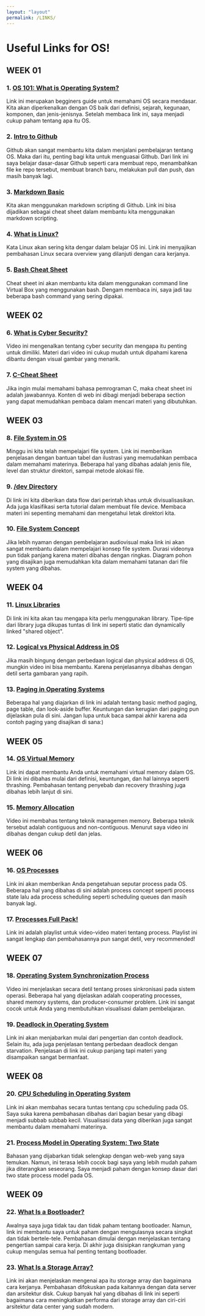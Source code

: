 ```yaml
---
layout: "layout"
permalink: /LINKS/
---
```


# Useful Links for OS!
## WEEK 01<br>
### 1. [OS 101: What is Operating System?](https://www.mygreatlearning.com/blog/what-is-operating-system/)<br>
Link ini merupakan begginers guide untuk memahami OS secara mendasar. Kita akan diperkenalkan dengan OS baik dari definisi, sejarah, kegunaan, komponen, dan jenis-jenisnya. Setelah membaca link ini, saya menjadi cukup paham tentang apa itu OS.
### 2. [Intro to Github](https://product.hubspot.com/blog/git-and-github-tutorial-for-beginners)<br>
Github akan sangat membantu kita dalam menjalani pembelajaran tentang OS. Maka dari itu, penting bagi kita untuk menguasai Github. Dari link ini saya belajar dasar-dasar Github seperti cara membuat repo, menambahkan file ke repo tersebut, membuat branch baru, melakukan pull dan push, dan masih banyak lagi.
### 3. [Markdown Basic](https://www.markdownguide.org/basic-syntax/)<br>
Kita akan menggunakan markdown scripting di Github. Link ini bisa dijadikan sebagai cheat sheet dalam membantu kita menggunakan markdown scripting.
### 4. [What is Linux?](https://www.redhat.com/en/topics/linux/what-is-linux)<br>
Kata Linux akan sering kita dengar dalam belajar OS ini. Link ini menyajikan pembahasan Linux secara overview yang dilanjuti dengan cara kerjanya.
### 5. [Bash Cheat Sheet](https://www.educative.io/blog/bash-shell-command-cheat-sheet)<br>
Cheat sheet ini akan membantu kita dalam menggunakan command line Virtual Box yang menggunakan bash. Dengam membaca ini, saya jadi tau beberapa bash command yang sering dipakai.
## WEEK 02<br>
### 6. [What is Cyber Security?](https://www.youtube.com/watch?v=ooJSgsB5fIE)<br>
Video ini mengenalkan tentang cyber security dan mengapa itu penting untuk dimiliki. Materi dari video ini cukup mudah untuk dipahami karena dibantu dengan visual gambar yang menarik.
### 7. [C-Cheat Sheet](https://developerinsider.co/c-programming-language-cheat-sheet/)<br>
Jika ingin mulai memahami bahasa pemrograman C, maka cheat sheet ini adalah jawabannya. Konten di web ini dibagi menjadi beberapa section yang dapat memudahkan pembaca dalam mencari materi yang dibutuhkan.
## WEEK 03<br>
### 8. [File System in OS](https://www.geeksforgeeks.org/file-systems-in-operating-system/)<br>
Minggu ini kita telah mempelajari file system. Link ini memberikan penjelasan dengan bantuan tabel dan ilustrasi yang memudahkan pembaca dalam memahami materinya. Beberapa hal yang dibahas adalah jenis file, level dan struktur direktori, sampai metode alokasi file.
### 9. [/dev Directory](http://www.linux-databook.info/?page_id=5108)<br>
Di link ini kita diberikan data flow dari perintah khas untuk divisualisasikan. Ada juga klasifikasi serta tutorial dalam membuat file device. Membaca materi ini sepenting memahami dan mengetahui letak direktori kita.
### 10. [File System Concept](https://youtu.be/mzUyMy7Ihk0)<br>
Jika lebih nyaman dengan pembelajaran audiovisual maka link ini akan sangat membantu dalam mempelajari konsep file system. Durasi videonya pun tidak panjang karena materi dibahas dengan ringkas. Diagram pohon yang disajikan juga memudahkan kita dalam memahami tatanan dari file system yang dibahas.
## WEEK 04<br>
### 11. [Linux Libraries](http://www.yolinux.com/TUTORIALS/LibraryArchives-StaticAndDynamic.html)<br>
Di link ini kita akan tau mengapa kita perlu menggunakan library. Tipe-tipe dari library juga dikupas tuntas di link ini seperti static dan dynamically linked "shared object". 
### 12. [Logical vs Physical Address in OS](https://www.youtube.com/watch?v=8FSZfCbM_hA)<br>
Jika masih bingung dengan perbedaan logical dan physical address di OS, mungkin video ini bisa membantu. Karena penjelasannya dibahas dengan detil serta gambaran yang rapih.
### 13. [Paging in Operating Systems](https://www.studytonight.com/operating-system/paging-in-operating-systems)<br>
Beberapa hal yang diajarkan di link ini adalah tentang basic method paging, page table, dan look-aside buffer. Keuntungan dan kerugian dari paging pun dijelaskan pula di sini. Jangan lupa untuk baca sampai akhir karena ada contoh paging yang disajikan di sana:)
## WEEK 05<br>
### 14. [OS Virtual Memory](https://www.geeksforgeeks.org/virtual-memory-in-operating-system/)<br>
Link ini dapat membantu Anda untuk memahami virtual memory dalam OS. Di link ini dibahas mulai dari definisi, keuntungan, dan hal lainnya seperti thrashing. Pembahasan tentang penyebab dan recovery thrashing juga dibahas lebih lanjut di sini.
### 15. [Memory Allocation](https://www.youtube.com/watch?v=FrTttJLN7Kw)<br>
Video ini membahas tentang teknik managemen memory. Beberapa teknik tersebut adalah contiguous and non-contiguous. Menurut saya video ini dibahas dengan cukup detil dan jelas.
## WEEK 06<br>
### 16. [OS Processes](https://www.cs.uic.edu/~jbell/CourseNotes/OperatingSystems/3_Processes.html)<br>
Link ini akan memberikan Anda pengetahuan seputar process pada OS. Beberapa hal yang dibahas di sini adalah process concept seperti process state lalu ada process scheduling seperti scheduling queues dan masih banyak lagi.
### 17. [Processes Full Pack!](https://www.youtube.com/playlist?list=PLBlnK6fEyqRgKl0MbI6kbI5ffNt7BF8Fn)<br>
Link ini adalah playlist untuk video-video materi tentang process. Playlist ini sangat lengkap dan pembahasannya pun sangat detil, very recommended!
## WEEK 07<br>
### 18. [Operating System Synchronization Process](https://www.youtube.com/watch?v=ph2awKa8r5Y)<br>
Video ini menjelaskan secara detil tentang proses sinkronisasi pada sistem operasi. Beberapa hal yang dijelaskan adalah cooperating processes, shared memory systems, dan producer-consumer problem. Link ini sangat cocok untuk Anda yang membutuhkan visualisasi dalam pembelajaran.
### 19. [Deadlock in Operating System](https://www.guru99.com/deadlock-in-operating-system.html)<br>
Link ini akan menjabarkan mulai dari pengertian dan contoh deadlock. Selain itu, ada juga penjelasan tentang perbedaan deadlock dengan starvation. Penjelasan di link ini cukup panjang tapi materi yang disampaikan sangat bermanfaat.
## WEEK 08<br>
### 20. [CPU Scheduling in Operating System](https://www2.cs.uic.edu/~jbell/CourseNotes/OperatingSystems/6_CPU_Scheduling.html)<br>
Link ini akan membahas secara tuntas tentang cpu scheduling pada OS. Saya suka karena pembahasan dibahas dari bagian besar yang dibagi menjadi subbab subbab kecil. Visualisasi data yang diberikan juga sangat membantu dalam memahami materinya.
### 21. [Process Model in Operating System: Two State](https://www.youtube.com/watch?v=6BzAVDG7GM4)<br>
Bahasan yang dijabarkan tidak selengkap dengan web-web yang saya temukan. Namun, ini terasa lebih cocok bagi saya yang lebih mudah paham jika diterangkan seseorang. Saya menjadi paham dengan konsep dasar dari two state process model pada OS.
## WEEK 09<br>
### 22. [What Is a Bootloader?](https://www.ionos.com/digitalguide/server/configuration/what-is-a-bootloader/)<br>
Awalnya saya juga tidak tau dan tidak paham tentang bootloader. Namun, link ini membantu saya untuk paham dengan mengulasnya secara singkat dan tidak bertele-tele. Pembahasan dimulai dengan menjelaskan tentang pengertian sampai cara kerja. Di akhir juga disisipkan rangkuman yang cukup mengulas semua hal penting tentang bootloader.
### 23. [What Is a Storage Array?](https://www.dnsstuff.com/storage-array)<br>
Link ini akan menjelaskan mengenai apa itu storage array dan bagaimana cara kerjanya. Pembahasan difokuskan pada kaitannya dengan data server dan arsitektur disk. Cukup banyak hal yang dibahas di link ini seperti bagaimana cara meningkatkan performa dari storage array dan ciri-ciri arsitektur data center yang sudah modern.
